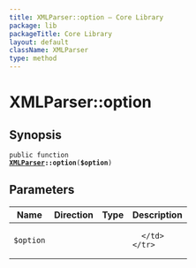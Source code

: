 ```yaml
---
title: XMLParser::option — Core Library
package: lib
packageTitle: Core Library
layout: default
className: XMLParser
type: method
---
```


# XMLParser::option

## Synopsis

<code>public function <b><a href="XMLParser">XMLParser</a>::option</b>(<b>$option</b>)</code>

## Parameters

<table>
  <thead>
    <tr>
      <th>Name</th>
      <th>Direction</th>
      <th>Type</th>
      <th>Description</th>
    </tr>
  </thead>
  <tbody>
    <tr>
      <td><code>$option</code>
      <td><i></i></td>
      <td></td>
      <td>

      </td>
    </tr>
  </tbody>
</table>

